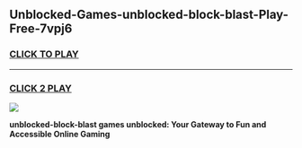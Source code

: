 
## Unblocked-Games-unblocked-block-blast-Play-Free-7vpj6
<h3>
<a href="https://premium76.site?title=unblocked-block-blast&ref=10A">CLICK TO PLAY</a></h3>
<hr>

<h3>
<a href="https://premium76.site?title=unblocked-block-blast&ref=10A">CLICK 2 PLAY</a>
  
</h3>

<a href="https://premium76.site?title=unblocked-block-blast&ref=10A"><img src="https://clearcache.store/games.png"></a>


**unblocked-block-blast games unblocked: Your Gateway to Fun and Accessible Online Gaming**
